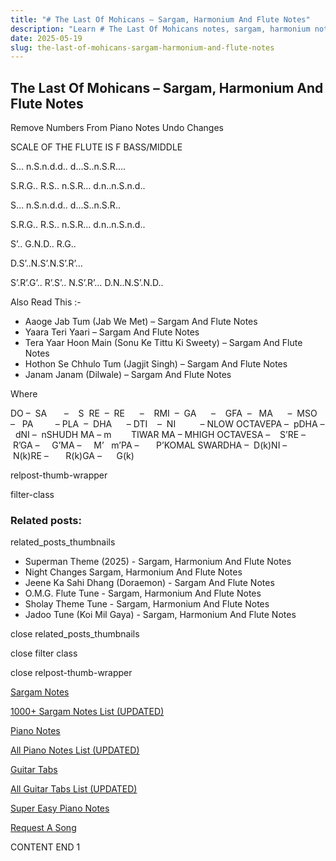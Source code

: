 ```yaml
---
title: "# The Last Of Mohicans – Sargam, Harmonium And Flute Notes"
description: "Learn # The Last Of Mohicans notes, sargam, harmonium notations and flute notes. Easy step-by-step tutorial for beginners."
date: 2025-05-19
slug: the-last-of-mohicans-sargam-harmonium-and-flute-notes
---
```


## The Last Of Mohicans – Sargam, Harmonium And Flute Notes

Remove Numbers From Piano Notes
Undo Changes

SCALE OF THE FLUTE IS F BASS/MIDDLE

S… n.S.n.d.d.. d…S..n.S.R….

S.R.G.. R.S.. n.S.R… d.n..n.S.n.d..

S… n.S.n.d.d.. d…S..n.S.R..

S.R.G.. R.S.. n.S.R… d.n..n.S.n.d..

S’.. G.N.D.. R.G..

D.S’..N.S’.N.S’.R’…

S’.R’.G’.. R’.S’.. N.S’.R’… D.N..N.S’.N.D..



Also Read This :-



* Aaoge Jab Tum (Jab We Met) – Sargam And Flute Notes
* Yaara Teri Yaari – Sargam And Flute Notes
* Tera Yaar Hoon Main (Sonu Ke Tittu Ki Sweety) – Sargam And Flute Notes
* Hothon Se Chhulo Tum (Jagjit Singh) – Sargam And Flute Notes
* Janam Janam (Dilwale) – Sargam And Flute Notes

Where



DO –  SA       –    S  RE  –  RE      –    RMI  –  GA      –    GFA  –   MA      –  MSO  –   PA         – PLA  –  DHA      – DTI    –  NI          – NLOW OCTAVEPA –  pDHA –  dNI –  nSHUDH MA – m        TIWAR MA – MHIGH OCTAVESA –    S’RE –     R’GA –     G’MA –     M’   m’PA –       P’KOMAL SWARDHA –  D(k)NI –       N(k)RE –       R(k)GA –      G(k)



relpost-thumb-wrapper

filter-class

### Related posts:

related_posts_thumbnails

* Superman Theme (2025) - Sargam, Harmonium And Flute Notes
* Night Changes Sargam, Harmonium And Flute Notes
* Jeene Ka Sahi Dhang (Doraemon) - Sargam And Flute Notes
* O.M.G. Flute Tune - Sargam, Harmonium And Flute Notes
* Sholay Theme Tune - Sargam, Harmonium And Flute Notes
* Jadoo Tune (Koi Mil Gaya) - Sargam, Harmonium And Flute Notes

close related_posts_thumbnails

close filter class

close relpost-thumb-wrapper

[Sargam Notes](/sargam-notes.html)

[1000+ Sargam Notes List (UPDATED)](/all-songs-list-sargam-notes.html)

[Piano Notes](/piano-notes.html)

[All Piano Notes List (UPDATED)](/all-songs-list-piano-notes.html)

[Guitar Tabs](/guitar-tabs.html)

[All Guitar Tabs List (UPDATED)](/all-songs-list-guitar-tabs.html)

[Super Easy Piano Notes](https://studywall.in/)

[Request A Song](/request-a-song.html)

CONTENT END 1

